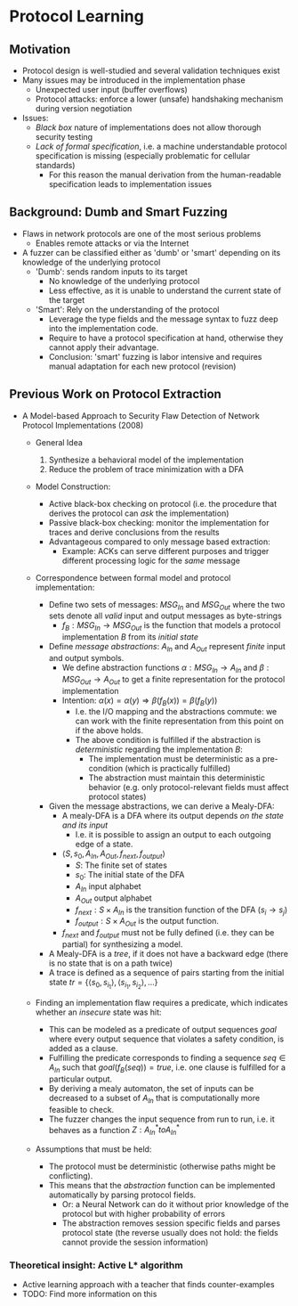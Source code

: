 # Protocol Learning

## Motivation

- Protocol design is well-studied and several validation techniques exist
- Many issues may be introduced in the implementation phase
    - Unexpected user input (buffer overflows)
    - Protocol attacks: enforce a lower (unsafe) handshaking mechanism during version negotiation
- Issues:
    - *Black box* nature of implementations does not allow thorough security testing
    - *Lack of formal specification*, i.e. a machine understandable protocol specification is missing (especially problematic for cellular standards)
        - For this reason the manual derivation from the human-readable specification leads to implementation issues

## Background: Dumb and Smart Fuzzing

- Flaws in network protocols are one of the most serious problems
    - Enables remote attacks or via the Internet
- A fuzzer can be classified either as 'dumb' or 'smart' depending on its knowledge of the underlying protocol
    - 'Dumb': sends random inputs to its target
        - No knowledge of the underlying protocol
        - Less effective, as it is unable to understand the current state of the target
    - 'Smart': Rely on the understanding of the protocol
        - Leverage the type fields and the message syntax to fuzz deep into the implementation code.
        - Require to have a protocol specification at hand, otherwise they cannot apply their advantage.
        - Conclusion: 'smart' fuzzing is labor intensive and requires manual adaptation for each new protocol (revision)

## Previous Work on Protocol Extraction

- A Model-based Approach to Security Flaw Detection of Network Protocol Implementations (2008)
    - General Idea
        1. Synthesize a behavioral model of the implementation
        2. Reduce the problem of trace minimization with a DFA 
    - Model Construction:
        - Active black-box checking on protocol (i.e. the procedure that derives the protocol can *ask* the implementation)
        - Passive black-box checking: monitor the implementation for traces and derive conclusions from the results
        - Advantageous compared to only message based extraction: 
            - Example: ACKs can serve different purposes and trigger different processing logic for the *same* message
    
    - Correspondence between formal model and protocol implementation:
        - Define two sets of messages: $MSG_{In}$ and $MSG_{Out}$ where the two sets denote all *valid* input and output messages as byte-strings
            - $f_B: MSG_{In} \to MSG_{Out}$ is the function that models a protocol implementation $B$ from its *initial state*
        - Define *message abstractions*: $A_{In}$ and $A_{Out}$ represent *finite* input and output symbols.
            - We define abstraction functions $\alpha: MSG_{In} \to A_{In}$ and $\beta: MSG_{Out} \to A_{Out}$ to get a finite representation for the protocol implementation
            - Intention: $\alpha(x) = \alpha(y) \Rightarrow \beta(f_B(x)) = \beta(f_B(y))$
                - I.e. the I/O mapping and the abstractions commute: we can work with the finite representation from this point on if the above holds.
                - The above condition is fulfilled if the abstraction is *deterministic* regarding the implementation $B$: 
                    - The implementation must be deterministic as a pre-condition (which is practically fulfilled)
                    - The abstraction must maintain this deterministic behavior (e.g. only protocol-relevant fields must affect protocol states)
        - Given the message abstractions, we can derive a Mealy-DFA:
            - A mealy-DFA is a DFA where its output depends *on the state and its input*
                - I.e. it is possible to assign an output to each outgoing edge of a state.
            - $\langle S, s_0, A_{In}, A_{Out}, f_{next}, f_{output}\rangle$
                - $S$: The finite set of states
                - $s_0$: The initial state of the DFA
                - $A_{In}$ input alphabet
                - $A_{Out}$ output alphabet
                - $f_{next}: S \times A_{In}$ is the transition function of the DFA ($s_i \to s_j$)
                - $f_{output}: S \times A_{Out}$ is the output function.
            - $f_{next}$ and $f_{output}$ must not be fully defined (i.e. they can be partial) for synthesizing a model.
        - A Mealy-DFA is a *tree*, if it does not have a backward edge (there is no state that is on a path twice)
        - A trace is defined as a sequence of pairs starting from the initial state $tr = \{ \langle s_0, s_{i_1} \rangle, \langle s_{i_1}, s_{i_2} \rangle, \ldots \}$

    - Finding an implementation flaw requires a predicate, which indicates whether an *insecure* state was hit:
        - This can be modeled as a predicate of output sequences $goal$ where every output sequence that violates a safety condition, is added as a clause.
        - Fulfilling the predicate corresponds to finding a sequence $seq \in A_{In}$ such that $goal(f_B(seq)) = true$, i.e. one clause is fulfilled for a particular output. 
        - By deriving a mealy automaton, the set of inputs can be decreased to a subset of $A_{In}$ that is computationally more feasible to check.
        - The fuzzer changes the input sequence from run to run, i.e. it behaves as a function $Z: A_{In}^* to A_{In}^*$

    - Assumptions that must be held:
        - The protocol must be deterministic (otherwise paths might be conflicting).
        - This means that the *abstraction* function can be implemented automatically by parsing protocol fields.
            - Or: a Neural Network can do it without prior knowledge of the protocol but with higher probability of errors
            - The abstraction removes session specific fields and parses protocol state (the reverse usually does not hold: the fields cannot provide the session information)

### Theoretical insight: Active  L* algorithm

- Active learning approach with a teacher that finds counter-examples
- TODO: Find more information on this 

### 
